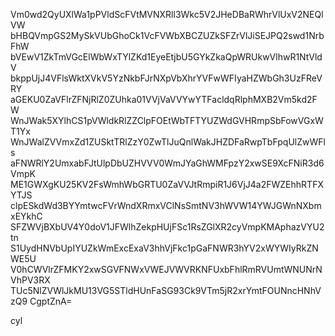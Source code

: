 Vm0wd2QyUXlWa1pPVldScFVtMVNXRll3Wkc5V2JHeDBaRWhrVlUxV2NEQlVW
bHBQVmpGS2MySkVUbGhoCk1VcFVWbXBCZUZkSFZrVlJiSEJPQ2swd1NrbFhW
bVEwV1ZkTmVGcElWbWxTYlZKd1EyeEtjbU5GYkZkaQpWRUkwVlhwR1NtVldV
bkppUjJ4VFlsWktXVkV5YzNkbFJrNXpVbXhrYVFwWFIyaHZWbGh3UzFReVRY
aGEKU0ZaVFlrZFNjRlZ0ZUhka01VVjVaVVYwYTFacldqRlphMXB2Vm5kd2FW
WnJWak5XYlhCS1pVWldkRlZZClpFOEtWbTFTYUZWdGVHRmpSbFowVGxWT1Yx
WnJWalZVVmxZd1ZUSktTRlZzY0ZwTlJuQnlWakJHZDFaRwpTbFpqUlZwWFls
aFNWRlY2UmxabFJtUlpDbUZHVVV0WmJYaGhWMFpzY2xwSE9XcFNiR3d6VmpK
ME1GWXgKU25KV2FsWmhWbGRTU0ZaVVJtRmpiR1J6VjJ4a2FWZEhhRTFXYTJS
clpESkdWd3BYYmtwcFVrWndXRmxVClNsSmtNV3hWVW14YWJGWnNXbmxEYkhC
SFZWVjBXbUV4Y0doV1JFWlhZekpHUjFSc1RsZGlXR2cyVmpKMAphazVYU2tn
S1UydHNVbUpIYUZkWmExcExaV3hhVjFkc1pGaFNWR3hYV2xWYWIyRkZNWE5U
V0hCWVlrZFMKY2xwSGVFNWxVWEJVWVRKNFUxbFhlRmRVUmtWNUNrNVhPV3RX
TUc5NlZVWlJkMU13VG5STldHUnFaSG93Ck9VTm5jR2xrYmtFOUNncHNhVzQ9
CgptZnA=

cyl